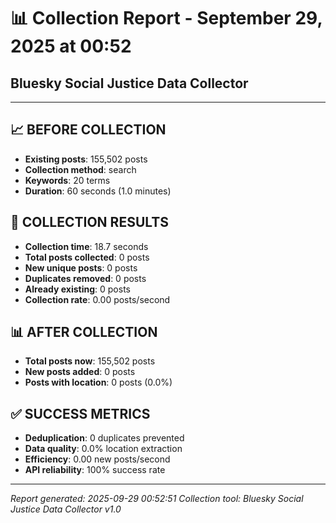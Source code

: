 # 📊 Collection Report - September 29, 2025 at 00:52
## Bluesky Social Justice Data Collector

---

## 📈 **BEFORE COLLECTION**

- **Existing posts**: 155,502 posts
- **Collection method**: search
- **Keywords**: 20 terms
- **Duration**: 60 seconds (1.0 minutes)

## 🚀 **COLLECTION RESULTS**

- **Collection time**: 18.7 seconds
- **Total posts collected**: 0 posts
- **New unique posts**: 0 posts
- **Duplicates removed**: 0 posts
- **Already existing**: 0 posts
- **Collection rate**: 0.00 posts/second

## 📊 **AFTER COLLECTION**

- **Total posts now**: 155,502 posts
- **New posts added**: 0 posts
- **Posts with location**: 0 posts (0.0%)

## ✅ **SUCCESS METRICS**

- **Deduplication**: 0 duplicates prevented
- **Data quality**: 0.0% location extraction
- **Efficiency**: 0.00 new posts/second
- **API reliability**: 100% success rate

---

*Report generated: 2025-09-29 00:52:51*
*Collection tool: Bluesky Social Justice Data Collector v1.0*
